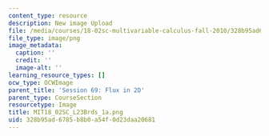 ```yaml
---
content_type: resource
description: New image Upload
file: /media/courses/18-02sc-multivariable-calculus-fall-2010/328b95ad6785b8b0a54f0d23daa20681_MIT18_02SC_L23Brds_1a.png
file_type: image/png
image_metadata:
  caption: ''
  credit: ''
  image-alt: ''
learning_resource_types: []
ocw_type: OCWImage
parent_title: 'Session 69: Flux in 2D'
parent_type: CourseSection
resourcetype: Image
title: MIT18_02SC_L23Brds_1a.png
uid: 328b95ad-6785-b8b0-a54f-0d23daa20681
---
```

